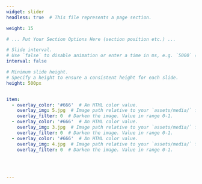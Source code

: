 ```yaml
---
widget: slider
headless: true  # This file represents a page section.

weight: 15

# ... Put Your Section Options Here (section position etc.) ...

# Slide interval.
# Use `false` to disable animation or enter a time in ms, e.g. `5000` (5s).
interval: false

# Minimum slide height.
# Specify a height to ensure a consistent height for each slide.
height: 500px


item:
  - overlay_color: '#666'  # An HTML color value.
    overlay_img: 5.jpg  # Image path relative to your `assets/media/` folder
    overlay_filter: 0  # Darken the image. Value in range 0-1. 
  - overlay_color: '#666'  # An HTML color value.
    overlay_img: 3.jpg  # Image path relative to your `assets/media/` folder
    overlay_filter: 0  # Darken the image. Value in range 0-1. 
  - overlay_color: '#666'  # An HTML color value.
    overlay_img: 4.jpg  # Image path relative to your `assets/media/` folder
    overlay_filter: 0  # Darken the image. Value in range 0-1.

 
    
  
---
```


